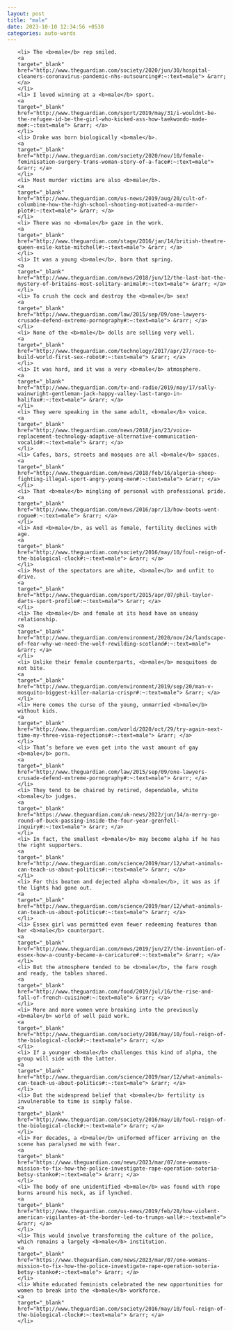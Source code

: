 ```yaml
---
layout: post
title: "male"
date: 2023-10-10 12:34:56 +0530
categories: auto-words
---
```

<ol>

    <li> The <b>male</b> rep smiled.
    <a 
    target="_blank" 
    href="http://www.theguardian.com/society/2020/jun/30/hospital-cleaners-coronavirus-pandemic-nhs-outsourcing#:~:text=male"> &rarr; </a>
    </li>
    <li> I loved winning at a <b>male</b> sport.
    <a 
    target="_blank" 
    href="http://www.theguardian.com/sport/2019/may/31/i-wouldnt-be-the-refugee-id-be-the-girl-who-kicked-ass-how-taekwondo-made-me#:~:text=male"> &rarr; </a>
    </li>
    <li> Drake was born biologically <b>male</b>.
    <a 
    target="_blank" 
    href="http://www.theguardian.com/society/2020/nov/10/female-feminisation-surgery-trans-woman-story-of-a-face#:~:text=male"> &rarr; </a>
    </li>
    <li> Most murder victims are also <b>male</b>.
    <a 
    target="_blank" 
    href="http://www.theguardian.com/us-news/2019/aug/20/cult-of-columbine-how-the-high-school-shooting-motivated-a-murder-plot#:~:text=male"> &rarr; </a>
    </li>
    <li> There was no <b>male</b> gaze in the work.
    <a 
    target="_blank" 
    href="http://www.theguardian.com/stage/2016/jan/14/british-theatre-queen-exile-katie-mitchell#:~:text=male"> &rarr; </a>
    </li>
    <li> It was a young <b>male</b>, born that spring.
    <a 
    target="_blank" 
    href="http://www.theguardian.com/news/2018/jun/12/the-last-bat-the-mystery-of-britains-most-solitary-animal#:~:text=male"> &rarr; </a>
    </li>
    <li> To crush the cock and destroy the <b>male</b> sex!
    <a 
    target="_blank" 
    href="http://www.theguardian.com/law/2015/sep/09/one-lawyers-crusade-defend-extreme-pornography#:~:text=male"> &rarr; </a>
    </li>
    <li> None of the <b>male</b> dolls are selling very well.
    <a 
    target="_blank" 
    href="http://www.theguardian.com/technology/2017/apr/27/race-to-build-world-first-sex-robot#:~:text=male"> &rarr; </a>
    </li>
    <li> It was hard, and it was a very <b>male</b> atmosphere.
    <a 
    target="_blank" 
    href="http://www.theguardian.com/tv-and-radio/2019/may/17/sally-wainwright-gentleman-jack-happy-valley-last-tango-in-halifax#:~:text=male"> &rarr; </a>
    </li>
    <li> They were speaking in the same adult, <b>male</b> voice.
    <a 
    target="_blank" 
    href="http://www.theguardian.com/news/2018/jan/23/voice-replacement-technology-adaptive-alternative-communication-vocalid#:~:text=male"> &rarr; </a>
    </li>
    <li> Cafes, bars, streets and mosques are all <b>male</b> spaces.
    <a 
    target="_blank" 
    href="http://www.theguardian.com/news/2018/feb/16/algeria-sheep-fighting-illegal-sport-angry-young-men#:~:text=male"> &rarr; </a>
    </li>
    <li> That <b>male</b> mingling of personal with professional pride.
    <a 
    target="_blank" 
    href="http://www.theguardian.com/news/2016/apr/13/how-boots-went-rogue#:~:text=male"> &rarr; </a>
    </li>
    <li> And <b>male</b>, as well as female, fertility declines with age.
    <a 
    target="_blank" 
    href="http://www.theguardian.com/society/2016/may/10/foul-reign-of-the-biological-clock#:~:text=male"> &rarr; </a>
    </li>
    <li> Most of the spectators are white, <b>male</b> and unfit to drive.
    <a 
    target="_blank" 
    href="http://www.theguardian.com/sport/2015/apr/07/phil-taylor-darts-sport-profile#:~:text=male"> &rarr; </a>
    </li>
    <li> The <b>male</b> and female at its head have an uneasy relationship.
    <a 
    target="_blank" 
    href="http://www.theguardian.com/environment/2020/nov/24/landscape-of-fear-why-we-need-the-wolf-rewilding-scotland#:~:text=male"> &rarr; </a>
    </li>
    <li> Unlike their female counterparts, <b>male</b> mosquitoes do not bite.
    <a 
    target="_blank" 
    href="http://www.theguardian.com/environment/2019/sep/20/man-v-mosquito-biggest-killer-malaria-crispr#:~:text=male"> &rarr; </a>
    </li>
    <li> Here comes the curse of the young, unmarried <b>male</b> without kids.
    <a 
    target="_blank" 
    href="http://www.theguardian.com/world/2020/oct/29/try-again-next-time-my-three-visa-rejections#:~:text=male"> &rarr; </a>
    </li>
    <li> That’s before we even get into the vast amount of gay <b>male</b> porn.
    <a 
    target="_blank" 
    href="http://www.theguardian.com/law/2015/sep/09/one-lawyers-crusade-defend-extreme-pornography#:~:text=male"> &rarr; </a>
    </li>
    <li> They tend to be chaired by retired, dependable, white <b>male</b> judges.
    <a 
    target="_blank" 
    href="https://www.theguardian.com/uk-news/2022/jun/14/a-merry-go-round-of-buck-passing-inside-the-four-year-grenfell-inquiry#:~:text=male"> &rarr; </a>
    </li>
    <li> In fact, the smallest <b>male</b> may become alpha if he has the right supporters.
    <a 
    target="_blank" 
    href="http://www.theguardian.com/science/2019/mar/12/what-animals-can-teach-us-about-politics#:~:text=male"> &rarr; </a>
    </li>
    <li> For this beaten and dejected alpha <b>male</b>, it was as if the lights had gone out.
    <a 
    target="_blank" 
    href="http://www.theguardian.com/science/2019/mar/12/what-animals-can-teach-us-about-politics#:~:text=male"> &rarr; </a>
    </li>
    <li> Essex girl was permitted even fewer redeeming features than her <b>male</b> counterpart.
    <a 
    target="_blank" 
    href="http://www.theguardian.com/news/2019/jun/27/the-invention-of-essex-how-a-county-became-a-caricature#:~:text=male"> &rarr; </a>
    </li>
    <li> But the atmosphere tended to be <b>male</b>, the fare rough and ready, the tables shared.
    <a 
    target="_blank" 
    href="http://www.theguardian.com/food/2019/jul/16/the-rise-and-fall-of-french-cuisine#:~:text=male"> &rarr; </a>
    </li>
    <li> More and more women were breaking into the previously <b>male</b> world of well paid work.
    <a 
    target="_blank" 
    href="http://www.theguardian.com/society/2016/may/10/foul-reign-of-the-biological-clock#:~:text=male"> &rarr; </a>
    </li>
    <li> If a younger <b>male</b> challenges this kind of alpha, the group will side with the latter.
    <a 
    target="_blank" 
    href="http://www.theguardian.com/science/2019/mar/12/what-animals-can-teach-us-about-politics#:~:text=male"> &rarr; </a>
    </li>
    <li> But the widespread belief that <b>male</b> fertility is invulnerable to time is simply false.
    <a 
    target="_blank" 
    href="http://www.theguardian.com/society/2016/may/10/foul-reign-of-the-biological-clock#:~:text=male"> &rarr; </a>
    </li>
    <li> For decades, a <b>male</b> uniformed officer arriving on the scene has paralysed me with fear.
    <a 
    target="_blank" 
    href="https://www.theguardian.com/news/2023/mar/07/one-womans-mission-to-fix-how-the-police-investigate-rape-operation-soteria-betsy-stanko#:~:text=male"> &rarr; </a>
    </li>
    <li> The body of one unidentified <b>male</b> was found with rope burns around his neck, as if lynched.
    <a 
    target="_blank" 
    href="http://www.theguardian.com/us-news/2019/feb/28/how-violent-american-vigilantes-at-the-border-led-to-trumps-wall#:~:text=male"> &rarr; </a>
    </li>
    <li> This would involve transforming the culture of the police, which remains a largely <b>male</b> institution.
    <a 
    target="_blank" 
    href="https://www.theguardian.com/news/2023/mar/07/one-womans-mission-to-fix-how-the-police-investigate-rape-operation-soteria-betsy-stanko#:~:text=male"> &rarr; </a>
    </li>
    <li> White educated feminists celebrated the new opportunities for women to break into the <b>male</b> workforce.
    <a 
    target="_blank" 
    href="http://www.theguardian.com/society/2016/may/10/foul-reign-of-the-biological-clock#:~:text=male"> &rarr; </a>
    </li>